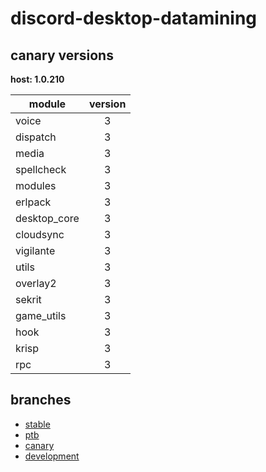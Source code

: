 # discord-desktop-datamining

## canary versions

**host: 1.0.210**

| module | version |
| ------ | :-----: |
| voice | 3 |
| dispatch | 3 |
| media | 3 |
| spellcheck | 3 |
| modules | 3 |
| erlpack | 3 |
| desktop_core | 3 |
| cloudsync | 3 |
| vigilante | 3 |
| utils | 3 |
| overlay2 | 3 |
| sekrit | 3 |
| game_utils | 3 |
| hook | 3 |
| krisp | 3 |
| rpc | 3 |

## branches

- [stable](https://github.com/OpenAsar/discord-desktop-datamining/tree/stable)
- [ptb](https://github.com/OpenAsar/discord-desktop-datamining/tree/ptb)
- [canary](https://github.com/OpenAsar/discord-desktop-datamining/tree/canary)
- [development](https://github.com/OpenAsar/discord-desktop-datamining/tree/development)